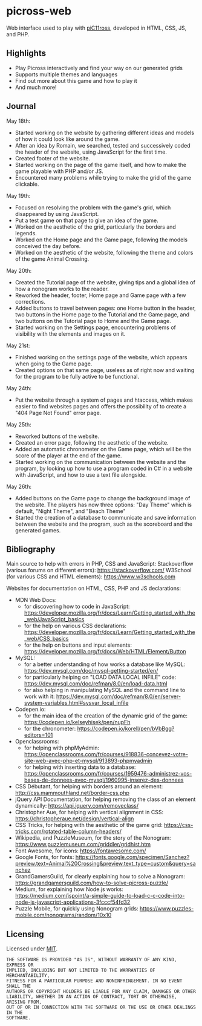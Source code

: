 # picross-web

Web interface used to play with [piC11ross](https://github.com/inspwastaken/piC11ross), developed in HTML, CSS, JS, and PHP.

## Highlights

 - Play Picross interactively and find your way on our generated grids
 - Supports multiple themes and languages
 - Find out more about this game and how to play it
 - And much more!

## Journal

May 18th:
  - Started working on the website by gathering different ideas and models of how it could look like around the game.
  - After an idea by Romain, we searched, tested and successively coded the header of the website, using JavaScript for the first time.
  - Created footer of the website.
  - Started working on the page of the game itself, and how to make the game playable with PHP and/or JS. 
  - Encountered many problems while trying to make the grid of the game clickable.

May 19th:
  - Focused on resolving the problem with the game's grid, which disappeared by using JavaScript.
  - Put a test game on that page to give an idea of the game.
  - Worked on the aesthetic of the grid, particularly the borders and legends.
  - Worked on the Home page and the Game page, following the models conceived the day before.
  - Worked on the aesthetic of the website, following the theme and colors of the game Animal Crossing.

May 20th:
  - Created the Tutorial page of the website, giving tips and a global idea of how a nonogram works to the reader.
  - Reworked the header, footer, Home page and Game page with a few corrections.
  - Added buttons to travel between pages: one Home button in the header, two buttons in the Home page to the Tutorial and the Game page, and two buttons on the Tutorial page to Home and the Game page.
  - Started working on the Settings page, encountering problems of visibility with the elements and images on it.

May 21st:
  - Finished working on the settings page of the website, which appears when going to the Game page.
  - Created options on that same page, useless as of right now and waiting for the program to be fully active to be functional.

May 24th:
  - Put the website through a system of pages and htaccess, which makes easier to find websites pages and offers the possibility of to create a "404 Page Not Found" error page.

May 25th:
  - Reworked buttons of the website.
  - Created an error page, following the aesthetic of the website.
  - Added an automatic chronometer on the Game page, which will be the score of the player at the end of the game.
  - Started working on the communication between the website and the program, by looking up how to use a program coded in C# in a website with JavaScript, and how to use a text file alongside.

May 26th:
  - Added buttons on the Game page to change the background image of the website. The players has now three options: "Day Theme" which is default, "Night Theme", and "Beach Theme"
  - Started the creation of a database to communicate and save information between the website and the program, such as the scoreboard and the generated games.

## Bibliography

Main source to help with errors in PHP, CSS and JavaScript:
Stackoverflow (various forums on different errors): https://stackoverflow.com/
W3School (for various CSS and HTML elements): https://www.w3schools.com

Websites for documentation on HTML, CSS, PHP and JS declarations:
- MDN Web Docs: 
  - for discovering how to code in JavaScript: https://developer.mozilla.org/fr/docs/Learn/Getting_started_with_the_web/JavaScript_basics
  - for the help on various CSS declarations: https://developer.mozilla.org/fr/docs/Learn/Getting_started_with_the_web/CSS_basics
  - for the help on buttons and input elements: https://developer.mozilla.org/fr/docs/Web/HTML/Element/Button
- MySQL: 
  - for a better understanding of how works a database like MySQL: https://dev.mysql.com/doc/mysql-getting-started/en/
  - for particularly helping on "LOAD DATA LOCAL INFILE" code: https://dev.mysql.com/doc/refman/8.0/en/load-data.html
  - for also helping in manipulating MySQL and the command line to work with it: https://dev.mysql.com/doc/refman/8.0/en/server-system-variables.html#sysvar_local_infile
- Codepen.io:
  - for the main idea of the creation of the dynamic grid of the game: https://codepen.io/kelseyhisek/pen/nupFh
  - for the chronometer: https://codepen.io/korell/pen/bVbBgg?editors=101
- Openclassrooms:
  - for helping with phpMyAdmin: https://openclassrooms.com/fr/courses/918836-concevez-votre-site-web-avec-php-et-mysql/913893-phpmyadmin
  - for helping with inserting data to a database: https://openclassrooms.com/fr/courses/1959476-administrez-vos-bases-de-donnees-avec-mysql/1960995-inserez-des-donnees
- CSS Débutant, for helping with borders around an element: http://css.mammouthland.net/border-css.php
- jQuery API Documentation, for helping removing the class of an element dynamically: https://api.jquery.com/removeclass/
- Christopher Aue, for helping with vertical alignment in CSS: https://christopheraue.net/design/vertical-align
- CSS Tricks, for helping with the aesthetic of the game grid: https://css-tricks.com/rotated-table-column-headers/
- Wikipedia, and PuzzleMuseum, for the story of the Nonogram: https://www.puzzlemuseum.com/griddler/gridhist.htm
- Font Awesome, for icons: https://fontawesome.com/
- Google Fonts, for fonts: https://fonts.google.com/specimen/Sanchez?preview.text=Animal%20Crossing&preview.text_type=custom&query=sanchez
- GrandGamersGuild, for clearly explaining how to solve a Nonogram: https://grandgamersguild.com/how-to-solve-picross-puzzle/
- Medium, for explaining how Node.js works: https://medium.com/jspoint/a-simple-guide-to-load-c-c-code-into-node-js-javascript-applications-3fcccf54fd32
- Puzzle Mobile, for quickly using Nonogram grids: https://www.puzzles-mobile.com/nonograms/random/10x10

## Licensing

Licensed under [MIT](LICENSE).

```
THE SOFTWARE IS PROVIDED "AS IS", WITHOUT WARRANTY OF ANY KIND, EXPRESS OR
IMPLIED, INCLUDING BUT NOT LIMITED TO THE WARRANTIES OF MERCHANTABILITY,
FITNESS FOR A PARTICULAR PURPOSE AND NONINFRINGEMENT. IN NO EVENT SHALL THE
AUTHORS OR COPYRIGHT HOLDERS BE LIABLE FOR ANY CLAIM, DAMAGES OR OTHER
LIABILITY, WHETHER IN AN ACTION OF CONTRACT, TORT OR OTHERWISE, ARISING FROM,
OUT OF OR IN CONNECTION WITH THE SOFTWARE OR THE USE OR OTHER DEALINGS IN THE
SOFTWARE.
```
